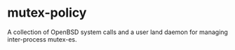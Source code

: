 # mutex-policy
A collection of OpenBSD system calls and a user land daemon for managing inter-process mutex-es.
